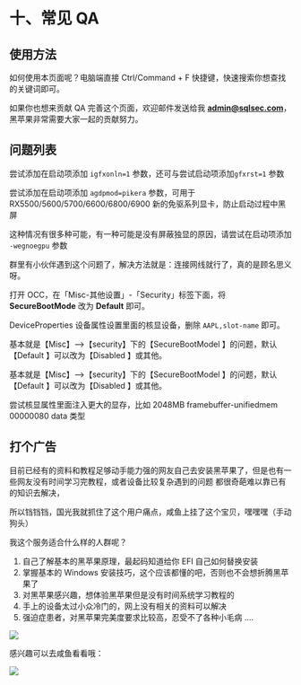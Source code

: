 # 十、常见 QA

## 使用方法

如何使用本页面呢？电脑端直接 Ctrl/Command + F 快捷键，快速搜索你想查找的关键词即可。

如果你也想来贡献 QA 完善这个页面，欢迎邮件发送给我 **admin@sqlsec.com**，黑苹果非常需要大家一起的贡献努力。

## 问题列表



<!--sec data-title="1. 唤醒黑屏或者开机需要插拔显示器线才可以点亮屏幕进系统。" data-id="section1" data-show=true ces-->

尝试添加在启动项添加 `igfxonln=1` 参数，还可与尝试启动项添加`gfxrst=1` 参数

<!--endsec-->



<!--sec data-title="2. 我的显卡免驱，但是进系统黑屏，没有输出信号。" data-id="section2" data-show=true ces-->

尝试添加在启动项添加 `agdpmod=pikera` 参数，可用于 RX5500/5600/5700/6600/6800/6900 新的免驱系列显卡，防止启动过程中黑屏

<!--endsec-->



<!--sec data-title="3. 笔记本睡眠唤醒黑屏" data-id="section3" data-show=true ces-->

这种情况有很多种可能，有一种可能是没有屏蔽独显的原因，请尝试在启动项添加  `-wegnoegpu`  参数

<!--endsec-->



<!--sec data-title="4. 安装系统提示 An Internet connection is required to install macOS（需要互联网连接才能安装macOS）" data-id="section4" data-show=true ces-->

群里有小伙伴遇到这个问题了，解决方法就是：连接网线就行了，真的是顾名思义呀。

<!--endsec-->



<!--sec data-title="5. macOS 老是检测不到系统更新怎么办" data-id="section5" data-show=true ces-->

打开 OCC，在「Misc-其他设置」-「Security」标签下面，将 **SecureBootMode** 改为 **Default** 即可。

<!--endsec-->



<!--sec data-title="6. 笔记本核显打完缓冲帧后，HEVC 解码不能用，以及 REQ 最高只有 0.35Ghz" data-id="section6" data-show=true ces-->

DeviceProperties 设备属性设置里面的核显设备，删除 `AAPL,slot-name` 即可。

<!--endsec-->



<!--sec data-title="7. 启动的时候 若提示【oc grabbed zero systm-id for sb. this is not allowed halting on critlcal error 】" data-id="section7" data-show=true ces-->

基本就是【Misc】-->【security】下的【SecureBootModel 】的问题，默认【Default 】可以改为【Disabled 】或其他。

<!--endsec-->



<!--sec data-title="8. 启动的时候 若开在 【End SetConsoleMode】这个报错" data-id="section8" data-show=true ces-->

基本就是【Misc】-->【security】下的【SecureBootModel 】的问题，默认【Default 】可以改为【Disabled 】或其他。

<!--endsec-->



<!--sec data-title="9. 睡眠唤醒后出现莫名其妙的花屏现象" data-id="section9" data-show=true ces-->

尝试核显属性里面注入更大的显存，比如 2048MB framebuffer-unifiedmem 00000080 data 类型

<!--endsec-->

## 打个广告

目前已经有的资料和教程足够动手能力强的网友自己去安装黑苹果了，但是也有一些网友没有时间学习完教程，或者设备比较复杂遇到的问题
都很奇葩难以靠已有的知识去解决，

所以铛铛铛，国光我就抓住了这个用户痛点，咸鱼上挂了这个宝贝，嘿嘿嘿（手动狗头）

我这个服务适合什么样的人群呢？

1. 自己了解基本的黑苹果原理，最起码知道给你 EFI 自己如何替换安装
2. 掌握基本的 Windows 安装技巧，这个应该都懂的吧，否则也不会想折腾黑苹果了
3. 对黑苹果感兴趣，想体验黑苹果但是没有时间系统学习教程的
4. 手上的设备太过小众冷门的，网上没有相关的资料可以解决
5. 强迫症患者，对黑苹果完美度要求比较高，忍受不了各种小毛病
....

![](https://image.3001.net/images/20220319/16476611133376.png) 

感兴趣可以去咸鱼看看哦：

![](https://image.3001.net/images/20220319/16476612238377.jpg) 
